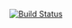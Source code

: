 [![Build Status](https://travis-ci.org/sergeyiandronov/lab07.svg?branch=master)](https://travis-ci.org/sergeyiandronov/lab07)
  



  